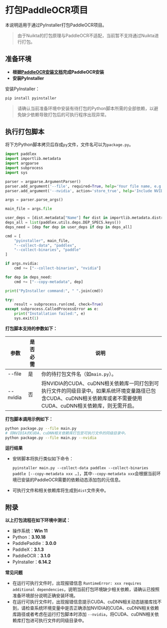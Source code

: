 # 打包PaddleOCR项目

本说明适用于通过PyInstaller打包PaddleOCR项目。

> 由于Nuikta的打包原理与PaddleOCR不适配，当前暂不支持通过Nuikta进行打包。

## 准备环境

- **根据[PaddleOCR安装文档](../installation.md)完成PaddleOCR安装**
- **安装PyInstaller**

安装PyInstaller：

```bash
pip install pyinstaller
```

> 请确认当前准备环境中安装有待打包的Python脚本所需的全部依赖，以避免缺少依赖导致打包后的可执行程序出现异常。

## 执行打包脚本

将下方Python脚本拷贝后存成`py`文件，文件名可以为`package.py`。

```python
import paddlex
import importlib.metadata
import argparse
import subprocess
import sys

parser = argparse.ArgumentParser()
parser.add_argument('--file', required=True, help='Your file name, e.g. main.py.')
parser.add_argument('--nvidia', action='store_true', help='Include NVIDIA CUDA and cuDNN dependencies.')

args = parser.parse_args()

main_file = args.file

user_deps = [dist.metadata["Name"] for dist in importlib.metadata.distributions()]
deps_all = list(paddlex.utils.deps.DEP_SPECS.keys())
deps_need = [dep for dep in user_deps if dep in deps_all]

cmd = [
    "pyinstaller", main_file,
    "--collect-data", "paddlex",
    "--collect-binaries", "paddle"
]

if args.nvidia:
    cmd += ["--collect-binaries", "nvidia"]

for dep in deps_need:
    cmd += ["--copy-metadata", dep]

print("PyInstaller command:", " ".join(cmd))

try:
    result = subprocess.run(cmd, check=True)
except subprocess.CalledProcessError as e:
    print("Installation failed:", e)
    sys.exit(1)
```


**打包脚本支持的参数如下：**

| 参数         | 是否必需 | 说明                                                                                                               |
|--------------|------------------------------------------------------------------------------------------------------------------------------|---------|
| --file   | 是     | 你的待打包文件名（如`main.py`）。
| --nvidia     | 否     | 将NVIDIA的CUDA、cuDNN相关依赖库一同打包到可执行文件的同级目录中。如果系统环境变量路径已包含CUDA、cuDNN相关依赖库或者不需要使用CUDA、cuDNN相关依赖库，则无需开启。

**打包脚本调用示例如下：**

```bash
python package.py --file main.py
# 将NVIDIA的CUDA、cuDNN相关依赖库打包至可执行文件的同级目录中。
python package.py --file main.py --nvidia
```

**运行结果**

- 安转脚本将执行类似如下命令：

    `pyinstaller main.py --collect-data paddlex --collect-binaries paddle [--copy-metadata xxx …]`，其中`--copy-metadata xxx`会根据当前环境已安装的PaddleOCR需要的依赖动态添加包的元信息。

- 可执行文件和相关依赖库将生成到`dist`文件夹中。

## 附录

**以上打包流程在如下环境中测试：**

- 操作系统：**Win 11**
- Python：**3.10.18**
- PaddlePaddle：**3.0.0**
- PaddleX：**3.1.3**
- PaddleOCR：**3.1.0**
- PyInstaller：**6.14.2**

**常见问题**

- 在运行可执行文件时，出现报错信息 `RuntimeError: xxx requires additional dependencies`，说明当前打包环境缺少相关依赖，请确认已按照准备环境部分说明正确安装环境。
- 在运行可执行文件时，出现报错信息提示CUDA、cuDNN相关动态链接库找不到，请检查系统环境变量中是否正确添加NVIDIA的CUDA、cuDNN相关依赖库路径或者考虑在运行打包脚本时添加 `--nvidia`，将CUDA、cuDNN相关依赖库打包进可执行文件的同级目录中。

